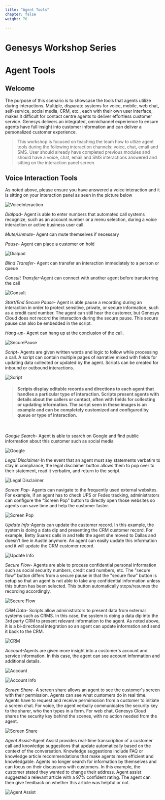 ```yaml
---
title: "Agent Tools"
chapter: false
weight: 70

---
```

# Genesys Workshop Series

# Agent Tools

## Welcome


The purpose of this scenario is to showcase the tools that agents utilize during interactions. Multiple, disparate systems for voice, mobile, web chat, self-service, social media, CRM, etc., each with their own user interface, makes it difficult for contact centre agents to deliver effortless customer service. Genesys delivers an integrated, omnichannel experience to ensure agents have full insight into customer information and can deliver a personalized customer experience.
> This workshop is focused on teaching the team how to utlize agent tools during the following interaction channels: voice, chat, email and SMS. User should already have completed previous modules and should have a voice, chat, email and SMS interactions answered and sitting on the interaction panel screen.


## Voice Interaction Tools

As noted above, please ensure you have answered a voice interaction and it is sitting on your interaction panel as seen in the picture below

![VoiceInteraction](images/voiceinteractionpanel.jpg)

*Dialpad*- Agent is able to enter numbers that automated call systems recognize, such as an account number or a menu selection, during a voice interaction or active business user call. 

*Mute/Unmute*- Agent can mute themselves if necessary

*Pause*- Agent can place a customer on hold

![Dialpad](images/dialpad.jpg)

*Blind Transfer*- Agent can transfer an interaction immediately to a person or queue

*Consult Transfer*-Agent can connect with another agent before transferring the call 

![Consult](images/Consulttransfer.jpg)

*Start/End Secure Pause*- Agent is able pause a recording during an interaction in order to protect sensitive, private, or secure information, such as a credit card number. The agent can still hear the customer, but Genesys Cloud does not record the interaction during the secure pause. This secure pause can also be embedded in the script.

*Hang-up*- Agent can hang up at the conclusion of the call. 

![SecurePause](images/securepause.jpg)


*Script*- Agents are given written words and logic to follow while processing a call. A script can contain multiple pages of narrative mixed with fields for updating data collected or updated by the agent. Scripts can be created for inbound or outbound interactions.

![Script](images/script.jpg)

> #### Scripts display editable records and directions to each agent that handles a particular type of interaction. Scripts present agents with details about the callers or contact, often with fields for collecting or updating information. The script seen in these images is an example and can be completely customized and configured by queue or type of interaction.
 &nbsp;

*Google Search*- Agent is able to search on Google and find public information about this customer such as social media

![Google](images/google.jpg)


*Legal Disclaimer*-In the event that an agent must say statements verbatim to stay in compliance, the legal disclaimer button allows them to pop over to their statement, read it verbatim, and return to the script.

![Legal Disclaimer](images/legaldisclaimer.jpg)

*Screen Pop*- Agents can navigate to the frequently used external websites. For example, if an agent has to check UPS or Fedex tracking, administrators can configure the "Screen Pop" button to directly open those websites so agents can save time and help the customer faster.

![Screen Pop](images/screenpop.jpg)

*Update Info*-Agents can update the customer record. In this example, the system is doing a data dip and presenting the CRM customer record. For example, Betty Suarez calls in and tells the agent she moved to Dallas and doesn't live in Austin anymore. An agent can easily update this information and it will update the CRM customer record.

![Update Info](images/updateinfo.jpg)

*Secure Flow*- Agents are able to process confidential personal information such as social security numbers, credit card numbers, etc. The "secure flow" button differs from a secure pause in that the "secure flow" button is setup so that an agent is not able to take any confidential information unless this button has been selected. This button automatically stops/resumes the recording accordingly.

![Secure Flow](images/secureflow.jpg)

*CRM Data*- Scripts allow administrators to present data from external systems such as CRMS. In this case, the system is doing a data dip into the 3rd party CRM to present relevant information to the agent. As noted above, it is a bi-directional integration so an agent can update information and send it back to the CRM.

![CRM](images/crmdata.jpg)

*Account*-Agents are given more insight into a customer's account and service information. In this case, the agent can see account information and additional details.

![Account](images/account.jpg)


![Account Info](images/accountinfo.jpg)

*Screen Share*- A screen share allows an agent to see the customer's screen with their permission. Agents can see what customers do in real time. Agents have to request and receive permimssion from a customer to initiate a screen chat. For voice, the agent verbally communicates the security key to the sharer, who then types in a form. For web chat, Genesys Cloud shares the security key behind the scenes, with no action needed from the agent. 

![Screen Share](images/screenshare.jpg)

*Agent Assist*-Agent Assist provides real-time transcription of a customer call and knowledge suggestions that update automatically based on the context of the conversation. Knowledge suggestions include FAQ or knowledge article recommendations that make agents more efficient and knowledgable. Agents no longer search for information by themselves and can focus on their discussons with customers. In this example, the customer stated they wanted to change their address. Agent assist suggested a relevant article with a 97% confident rating. The agent can then give feedback on whether this article was helpful or not.

![Agent Assist](images/agentassist.jpg)








